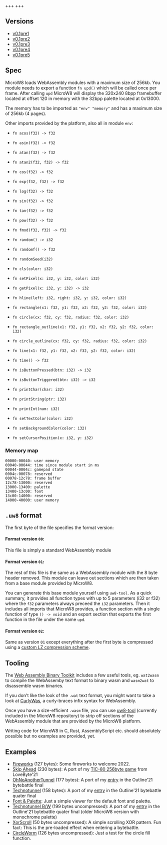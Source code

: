 +++
+++

## Versions

* [v0.1pre1](v0.1pre1)
* [v0.1pre2](v0.1pre2)
* [v0.1pre3](v0.1pre3)
* [v0.1pre4](v0.1pre4)
* [v0.1pre5](v0.1pre5)

## Spec

MicroW8 loads WebAssembly modules with a maximum size of 256kb. You module needs to export
a function `fn upd()` which will be called once per frame.
After calling `upd` MicroW8 will display the 320x240 8bpp framebuffer located
at offset 120 in memory with the 32bpp palette located at 0x13000.

The memory has to be imported as `"env" "memory"` and has a maximum size of 256kb (4 pages).

Other imports provided by the platform, also all in module `env`:

* `fn acos(f32) -> f32`
* `fn asin(f32) -> f32`
* `fn atan(f32) -> f32`
* `fn atan2(f32, f32) -> f32`
* `fn cos(f32) -> f32`
* `fn exp(f32, f32) -> f32`
* `fn log(f32) -> f32`
* `fn sin(f32) -> f32`
* `fn tan(f32) -> f32`
* `fn pow(f32) -> f32`
* `fn fmod(f32, f32) -> f32`

* `fn random() -> i32`
* `fn randomf() -> f32`
* `fn randomSeed(i32)`

* `fn cls(color: i32)`
* `fn setPixel(x: i32, y: i32, color: i32)`
* `fn getPixel(x: i32, y: i32) -> i32`
* `fn hline(left: i32, right: i32, y: i32, color: i32)`
* `fn rectangle(x1: f32, y1: f32, x2: f32, y2: f32, color: i32)`
* `fn circle(cx: f32, cy: f32, radius: f32, color: i32)`
* `fn rectangle_outline(x1: f32, y1: f32, x2: f32, y2: f32, color: i32)`
* `fn circle_outline(cx: f32, cy: f32, radius: f32, color: i32)`
* `fn line(x1: f32, y1: f32, x2: f32, y2: f32, color: i32)`

* `fn time() -> f32`
* `fn isButtonPressed(btn: i32) -> i32`
* `fn isButtonTriggered(btn: i32) -> i32`

* `fn printChar(char: i32)`
* `fn printString(ptr: i32)`
* `fn printInt(num: i32)`
* `fn setTextColor(color: i32)`
* `fn setBackgroundColor(color: i32)`
* `fn setCursorPosition(x: i32, y: i32)`

### Memory map

```
00000-00040: user memory
00040-00044: time since module start in ms
00044-0004c: gamepad state
0004c-00078: reserved
00078-12c78: frame buffer
12c78-13000: reserved
13000-13400: palette
13400-13c00: font
13c00-14000: reserved
14000-40000: user memory
```

## `.uw8` format

The first byte of the file specifies the format version:

#### Format version `00`:

This file is simply a standard WebAssembly module

#### Format version `01`:

The rest of this file is the same as a WebAssembly
module with the 8 byte header removed. This module
can leave out sections which are then taken from
a base module provided by MicroW8.

You can generate this base module yourself using
`uw8-tool`. As a quick summary, it provides all function
types with up to 5 parameters (i32 or f32) where the
`f32` parameters always preceed the `i32` parameters.
Then it includes all imports that MicroW8 provides,
a function section with a single function of type
`() -> void` and an export section that exports
the first function in the file under the name `upd`.

#### Format version `02`:

Same as version `01` except everything after the first byte is compressed
using a [custom LZ compression scheme](https://github.com/exoticorn/upkr).

## Tooling

The [Web Assembly Binary Toolkit](https://github.com/WebAssembly/wabt) includes
a few useful tools, eg. `wat2wasm` to compile the WebAssemby text format to binary
wasm and `wasm2wat` to disassemble wasm binaries.

If you don't like the look of the `.wat` text format, you might want to take a
look at [CurlyWas](https://github.com/exoticorn/curlywas), a curly-braces infix
syntax for WebAssembly.

Once you have a size-efficient `.wasm` file, you can use [uw8-tool](https://github.com/exoticorn/microw8/tree/master/uw8-tool)
(currently included in the MicroW8 repository) to strip off sections of the
WebAssembly module that are provided by the MicroW8 platform.

Writing code for MicroW8 in C, Rust, AssemblyScript etc. should absolutely
possible but no examples are provided, yet.

## Examples
* [Fireworks](v0.1pre5#AgwvgP+M59snqjl4CMKw5sqm1Zw9yJCbSviMjeLUdHus2a3yl/a99+uiBeqZgP/2jqSjrLjRk73COMM6OSLpsxK8ugT1kuk/q4hQUqqPpGozHoa0laulzGGcahzdfdJsYaK1sIdeIYS9M5PnJx/Wk9H+PvWEPy2Zvv7I6IW7Fg==) (127 bytes): Some fireworks to welcome 2022.
* [Skip Ahead](v0.1pre4#AiP94km33q5hBFbBcKl2W1ZMY67wHByUz15/qRHIr71Dvq8bTVux/DXZzSTKU5MufRXxnGEn6mOul4dil/5WLT1Y+Y/4TGd1E3U4rQaxlpcKObxc5YLdr4xo6jyBND96a569LoECv6Q4EIqxJi+3QPE21r/++js41XsBLr44X/O2XpP3kHQva3B8o6duD5WkLCf7PhsxjTBeND1ADIaJe05JCrBim18RPY9VYFmltqQ9gVzbxE/ZpojR/GJ4aCbx0hRn73RPhpA7Cd4jk0AVSOeRx+7kuHrLzpaeqeYWK5pYd/4Rv+8=) (230 bytes): A port of my [TIC-80 256byte game](http://tic80.com/play?cart=1735) from LoveByte'21
* [OhNoAnotherTunnel](v0.1pre4#Ag95rdCB5Ww5NofyQaKF4P1mrNRso4azgiem4hK99Gh8OMzSpFq3NsNDo7O7pqln10D11l9uXr/ritw7OEzKwbEfCdvaRnS2Z0Kz0iDEZt/gIqOdvFmxsL1MjPQ4XInPbUJpQUonhQq29oP2omFabnQxn0bzoK7mZjcwc5GetHG+hGajkJcRr8oOnjfCol8RD+ha33GYtPnut+GLe4ktzf5UxZwGs6oT9qqC61lRDakN) (177 bytes): A port of my [entry](http://tic80.com/play?cart=1871) in the Outline'21 bytebattle final
* [Technotunnel](v0.1pre4#AqL8HeK1M9dn2nWNIF5vaq/Vh64pMt5nJIFoFKpBMPUsGtDtpqjo1JbT9LzPhAxCqJ7Yh4TA6oTGd4xhLowf+cWZMY73+7AZmfXJJsBi4cej/hH+4wlAgxFIrnOYnr/18IpnZbsHf0eGm1BhahX74+cVR0TRmNQmYC7GhCNS3mv/3MJn74lCj7t28aBJPjEZhP9fGXdG2u5Egh/Tjdg=) (158 bytes): A port of my [entry](https://tic80.com/play?cart=1873) in the Outline'21 bytebattle quater final
* [Font & Palette](v0.1pre4#AgKaeeOuwg5gCKvFIeiitEwMpUI2rymEcu+DDB1vMu9uBoufvUxIr4Y5p4Jj2ukoNO4PE7QS5cN1ZyDMCRfSzYIGZxKlN2J6NKEWK7KVPk9wVUgn1Ip+hsMinWgEO8ETKfPuHoIa4kjI+ULFOMad7vd3rt/lh1Vy9w+R2MXG/7T61d3c7C6KY+eQNS0eW3ys4iU8R6SycuWZuuZ2Sg3Qxp826s+Kt+2qBojpzNOSoyFqyrVyYMTKEkSl0BZOj59Cs1hPm5bq0F1MmVhGAzMhW9V4YeAe): Just a simple viewer for the default font and palette.
* [Technotunnel B/W](v0.1pre2#AQrDAQHAAQIBfwp9A0AgAUEAsiABQcACb7JDmhkgQ5MiBCAEIASUIAFBwAJtQfgAa7IiBSAFlJKRIgaVIgcgByAAskHQD7KVIgIQAEPNzEw/lCIDlCAHIAeUIAOUIAOUQQGykiADIAOUk5GSIgiUIAOTQQqylCACkiIJqCAFIAaVIAiUQQqylCACkiIKqHMgCEEyspQgBpUiCyACkkEUspSocUEFcbJBArIgC5OUQRaylJeoOgB4IAFBAWoiAUGA2ARIDQALCw==) (199 bytes uncompressed): A port of my [entry](https://tic80.com/play?cart=1873) in the Outline'21 bytebattle quater final (older MicroW8 version with monochrome palette)
* [XorScroll](v0.1pre2#AQovAS0BAX8DQCABIAFBwAJvIABBCm1qIAFBwAJtczoAeCABQQFqIgFBgNgESA0ACws=) (50 bytes uncompressed): A simple scrolling XOR pattern. Fun fact: This is the pre-loaded effect when entering a bytebattle.
* [CircleWorm](v0.1pre2#AQp7AXkCAX8CfUEgEA0DQCABskEEspUiAkECspUgALJBiCeylSIDQQWylJIQAEEBspJBoAGylCACQQOylSADQQSylJIQAEEBspJB+ACylCADQRGylCACQQKylJIQAEECspJBELKUIAFBAmxBP2oQEiABQQFqIgFBP0gNAAsL) (126 bytes uncompressed): Just a test for the circle fill function.